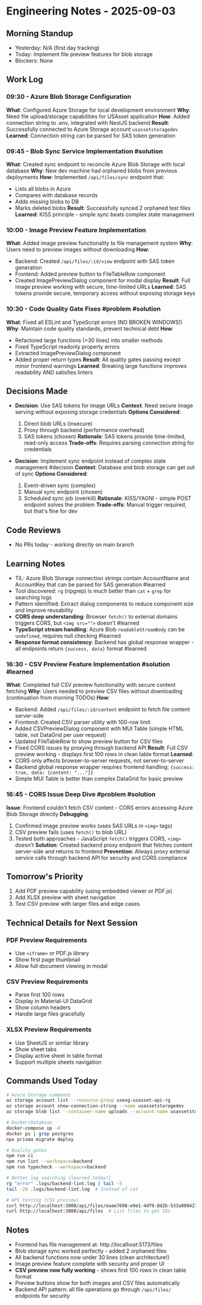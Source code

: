 # Engineering Notes - 2025-09-03

## Morning Standup
- Yesterday: N/A (first day tracking)
- Today: Implement file preview features for blob storage
- Blockers: None

## Work Log

### 09:30 - Azure Blob Storage Configuration
**What**: Configured Azure Storage for local development environment
**Why**: Need file upload/storage capabilities for USAsset application
**How**: Added connection string to .env, integrated with NestJS backend
**Result**: Successfully connected to Azure Storage account `usassetstoragedev`
**Learned**: Connection string can be parsed for SAS token generation

### 09:45 - Blob Sync Service Implementation #solution
**What**: Created sync endpoint to reconcile Azure Blob Storage with local database
**Why**: New dev machine had orphaned blobs from previous deployments
**How**: Implemented `/api/files/sync` endpoint that:
  - Lists all blobs in Azure
  - Compares with database records
  - Adds missing blobs to DB
  - Marks deleted blobs
**Result**: Successfully synced 2 orphaned test files
**Learned**: KISS principle - simple sync beats complex state management

### 10:00 - Image Preview Feature Implementation
**What**: Added image preview functionality to file management system
**Why**: Users need to preview images without downloading
**How**: 
  - Backend: Created `/api/files/:id/view` endpoint with SAS token generation
  - Frontend: Added preview button to FileTableRow component
  - Created ImagePreviewDialog component for modal display
**Result**: Full image preview working with secure, time-limited URLs
**Learned**: SAS tokens provide secure, temporary access without exposing storage keys

### 10:30 - Code Quality Gate Fixes #problem #solution
**What**: Fixed all ESLint and TypeScript errors (NO BROKEN WINDOWS!)
**Why**: Maintain code quality standards, prevent technical debt
**How**: 
  - Refactored large functions (>30 lines) into smaller methods
  - Fixed TypeScript readonly property errors
  - Extracted ImagePreviewDialog component
  - Added proper return types
**Result**: All quality gates passing except minor frontend warnings
**Learned**: Breaking large functions improves readability AND satisfies linters

## Decisions Made

- **Decision**: Use SAS tokens for image URLs
  **Context**: Need secure image serving without exposing storage credentials
  **Options Considered**: 
    1. Direct blob URLs (insecure)
    2. Proxy through backend (performance overhead)
    3. SAS tokens (chosen)
  **Rationale**: SAS tokens provide time-limited, read-only access
  **Trade-offs**: Requires parsing connection string for credentials

- **Decision**: Implement sync endpoint instead of complex state management #decision
  **Context**: Database and blob storage can get out of sync
  **Options Considered**:
    1. Event-driven sync (complex)
    2. Manual sync endpoint (chosen)
    3. Scheduled sync job (overkill)
  **Rationale**: KISS/YAGNI - simple POST endpoint solves the problem
  **Trade-offs**: Manual trigger required, but that's fine for dev

## Code Reviews
- No PRs today - working directly on main branch

## Learning Notes
- TIL: Azure Blob Storage connection strings contain AccountName and AccountKey that can be parsed for SAS generation #learned
- Tool discovered: `rg` (ripgrep) is much better than `cat` + `grep` for searching logs  
- Pattern identified: Extract dialog components to reduce component size and improve reusability
- **CORS deep understanding**: Browser `fetch()` to external domains triggers CORS, but `<img src="">` doesn't #learned
- **TypeScript stream handling**: Azure Blob `readableStreamBody` can be `undefined`, requires null checking #learned
- **Response format consistency**: Backend has global response wrapper - all endpoints return `{success, data}` format #learned

### 16:30 - CSV Preview Feature Implementation #solution #learned
**What**: Completed full CSV preview functionality with secure content fetching
**Why**: Users needed to preview CSV files without downloading (continuation from morning TODOs)
**How**: 
  - Backend: Added `/api/files/:id/content` endpoint to fetch file content server-side
  - Frontend: Created CSV parser utility with 100-row limit
  - Added CSVPreviewDialog component with MUI Table (simple HTML table, not DataGrid per user request)
  - Updated FileTableRow to show preview button for CSV files
  - Fixed CORS issues by proxying through backend API
**Result**: Full CSV preview working - displays first 100 rows in clean table format
**Learned**: 
  - CORS only affects browser-to-server requests, not server-to-server
  - Backend global response wrapper requires frontend handling: `{success: true, data: {content: "..."}}`
  - Simple MUI Table is better than complex DataGrid for basic preview

### 16:45 - CORS Issue Deep Dive #problem #solution
**Issue**: Frontend couldn't fetch CSV content - CORS errors accessing Azure Blob Storage directly
**Debugging**: 
  1. Confirmed image preview works (uses SAS URLs in `<img>` tags)
  2. CSV preview fails (uses `fetch()` to blob URL)  
  3. Tested both approaches - JavaScript `fetch()` triggers CORS, `<img>` doesn't
**Solution**: Created backend proxy endpoint that fetches content server-side and returns to frontend
**Prevention**: Always proxy external service calls through backend API for security and CORS compliance

## Tomorrow's Priority
1. Add PDF preview capability (using embedded viewer or PDF.js) 
2. Add XLSX preview with sheet navigation
3. Test CSV preview with larger files and edge cases

## Technical Details for Next Session

### PDF Preview Requirements
- Use `<iframe>` or PDF.js library
- Show first page thumbnail
- Allow full document viewing in modal

### CSV Preview Requirements  
- Parse first 100 rows
- Display in Material-UI DataGrid
- Show column headers
- Handle large files gracefully

### XLSX Preview Requirements
- Use SheetJS or similar library
- Show sheet tabs
- Display active sheet in table format
- Support multiple sheets navigation

## Commands Used Today
```bash
# Azure Storage commands
az storage account list --resource-group useng-usasset-api-rg
az storage account show-connection-string --name usassetstoragedev
az storage blob list --container-name uploads --account-name usassetstoragedev

# Docker/Database
docker-compose up -d
docker ps | grep postgres
npx prisma migrate deploy

# Quality gates
npm run ci
npm run lint --workspace=backend
npm run typecheck --workspace=backend

# Better log searching (learned today!)
rg "error" .logs/backend-lint.log | tail -5
tail -20 .logs/backend-lint.log  # Instead of cat

# API testing (CSV preview)
curl http://localhost:3000/api/files/eaae7698-e9e1-4df9-8d2b-533a08942764/content
curl http://localhost:3000/api/files  # List files to get IDs
```

## Notes
- Frontend has file management at: http://localhost:5173/files
- Blob storage sync worked perfectly - added 2 orphaned files
- All backend functions now under 30 lines (clean architecture!)
- Image preview feature complete with security and proper UI
- **CSV preview now fully working** - shows first 100 rows in clean table format
- Preview buttons show for both images and CSV files automatically
- Backend API pattern: all file operations go through `/api/files/` endpoints for security